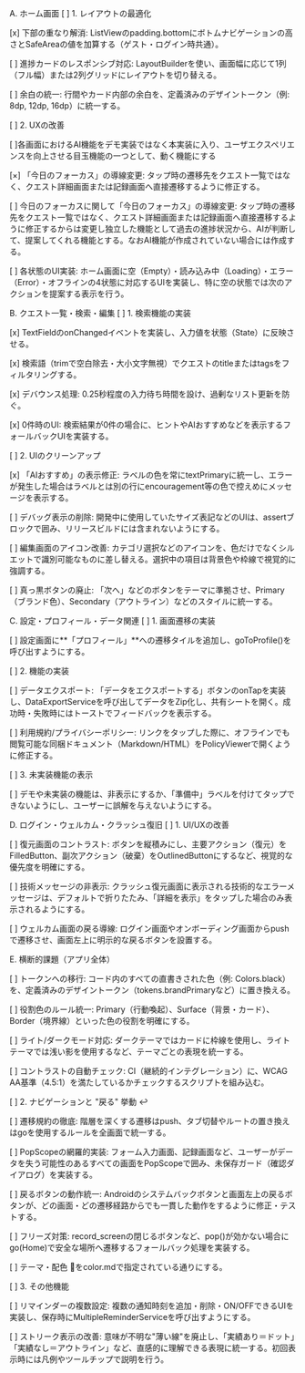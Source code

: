 A. ホーム画面
[ ] 1. レイアウトの最適化

[x] 下部の重なり解消: ListViewのpadding.bottomにボトムナビゲーションの高さとSafeAreaの値を加算する（ゲスト・ログイン時共通）。

[ ] 進捗カードのレスポンシブ対応: LayoutBuilderを使い、画面幅に応じて1列（フル幅）または2列グリッドにレイアウトを切り替える。

[ ] 余白の統一: 行間やカード内部の余白を、定義済みのデザイントークン（例: 8dp, 12dp, 16dp）に統一する。

[ ] 2. UXの改善

[ ]各画面におけるAI機能をデモ実装ではなく本実装に入り、ユーザエクスペリエンスを向上させる目玉機能の一つとして、動く機能にする

[×] 「今日のフォーカス」の導線変更: タップ時の遷移先をクエスト一覧ではなく、クエスト詳細画面または記録画面へ直接遷移するように修正する。

[ ] 今日のフォーカスに関して「今日のフォーカス」の導線変更: タップ時の遷移先をクエスト一覧ではなく、クエスト詳細画面または記録画面へ直接遷移するように修正するからは変更し独立した機能として過去の進捗状況から、AIが判断して、提案してくれる機能とする。なおAI機能が作成されていない場合には作成する。

[ ] 各状態のUI実装: ホーム画面に空（Empty）・読み込み中（Loading）・エラー（Error）・オフラインの4状態に対応するUIを実装し、特に空の状態では次のアクションを提案する表示を行う。

B. クエスト一覧・検索・編集
[ ] 1. 検索機能の実装

[x] TextFieldのonChangedイベントを実装し、入力値を状態（State）に反映させる。

[x] 検索語（trimで空白除去・大小文字無視）でクエストのtitleまたはtagsをフィルタリングする。

[x] デバウンス処理: 0.25秒程度の入力待ち時間を設け、過剰なリスト更新を防ぐ。

[x] 0件時のUI: 検索結果が0件の場合に、ヒントやAIおすすめなどを表示するフォールバックUIを実装する。

[ ] 2. UIのクリーンアップ

[x] 「AIおすすめ」の表示修正: ラベルの色を常にtextPrimaryに統一し、エラーが発生した場合はラベルとは別の行にencouragement等の色で控えめにメッセージを表示する。

[ ] デバッグ表示の削除: 開発中に使用していたサイズ表記などのUIは、assertブロックで囲み、リリースビルドには含まれないようにする。

[ ] 編集画面のアイコン改善: カテゴリ選択などのアイコンを、色だけでなくシルエットで識別可能なものに差し替える。選択中の項目は背景色や枠線で視覚的に強調する。

[ ] 真っ黒ボタンの廃止: 「次へ」などのボタンをテーマに準拠させ、Primary（ブランド色）、Secondary（アウトライン）などのスタイルに統一する。

C. 設定・プロフィール・データ関連
[ ] 1. 画面遷移の実装

[ ] 設定画面に**「プロフィール」**への遷移タイルを追加し、goToProfile()を呼び出すようにする。

[ ] 2. 機能の実装

[ ] データエクスポート: 「データをエクスポートする」ボタンのonTapを実装し、DataExportServiceを呼び出してデータをZip化し、共有シートを開く。成功時・失敗時にはトーストでフィードバックを表示する。

[ ] 利用規約/プライバシーポリシー: リンクをタップした際に、オフラインでも閲覧可能な同梱ドキュメント（Markdown/HTML）をPolicyViewerで開くように修正する。

[ ] 3. 未実装機能の表示

[ ] デモや未実装の機能は、非表示にするか、「準備中」ラベルを付けてタップできないようにし、ユーザーに誤解を与えないようにする。

D. ログイン・ウェルカム・クラッシュ復旧
[ ] 1. UI/UXの改善

[ ] 復元画面のコントラスト: ボタンを縦積みにし、主要アクション（復元）をFilledButton、副次アクション（破棄）をOutlinedButtonにするなど、視覚的な優先度を明確にする。

[ ] 技術メッセージの非表示: クラッシュ復元画面に表示される技術的なエラーメッセージは、デフォルトで折りたたみ、「詳細を表示」をタップした場合のみ表示されるようにする。

[ ] ウェルカム画面の戻る導線: ログイン画面やオンボーディング画面からpushで遷移させ、画面左上に明示的な戻るボタンを設置する。

E. 横断的課題（アプリ全体）

[ ] トークンへの移行: コード内のすべての直書きされた色（例: Colors.black）を、定義済みのデザイントークン（tokens.brandPrimaryなど）に置き換える。

[ ] 役割色のルール統一: Primary（行動喚起）、Surface（背景・カード）、Border（境界線）といった色の役割を明確にする。

[ ] ライト/ダークモード対応: ダークテーマではカードに枠線を使用し、ライトテーマでは浅い影を使用するなど、テーマごとの表現を統一する。

[ ] コントラストの自動チェック: CI（継続的インテグレーション）に、WCAG AA基準（4.5:1）を満たしているかチェックするスクリプトを組み込む。

[ ] 2. ナビゲーションと "戻る" 挙動 ↩️

[ ] 遷移規約の徹底: 階層を深くする遷移はpush、タブ切替やルートの置き換えはgoを使用するルールを全画面で統一する。

[ ] PopScopeの網羅的実装: フォーム入力画面、記録画面など、ユーザーがデータを失う可能性のあるすべての画面をPopScopeで囲み、未保存ガード（確認ダイアログ）を実装する。

[ ] 戻るボタンの動作統一: Androidのシステムバックボタンと画面左上の戻るボタンが、どの画面・どの遷移経路からでも一貫した動作をするように修正・テストする。

[ ] フリーズ対策: record_screenの閉じるボタンなど、pop()が効かない場合にgo(Home)で安全な場所へ遷移するフォールバック処理を実装する。

[ ]  テーマ・配色 🎨をcolor.mdで指定されている通りにする。

[ ] 3. その他機能

[ ] リマインダーの複数設定: 複数の通知時刻を追加・削除・ON/OFFできるUIを実装し、保存時にMultipleReminderServiceを呼び出すようにする。

[ ] ストリーク表示の改善: 意味が不明な"薄い線"を廃止し、「実績あり＝ドット」「実績なし＝アウトライン」など、直感的に理解できる表現に統一する。初回表示時には凡例やツールチップで説明を行う。
